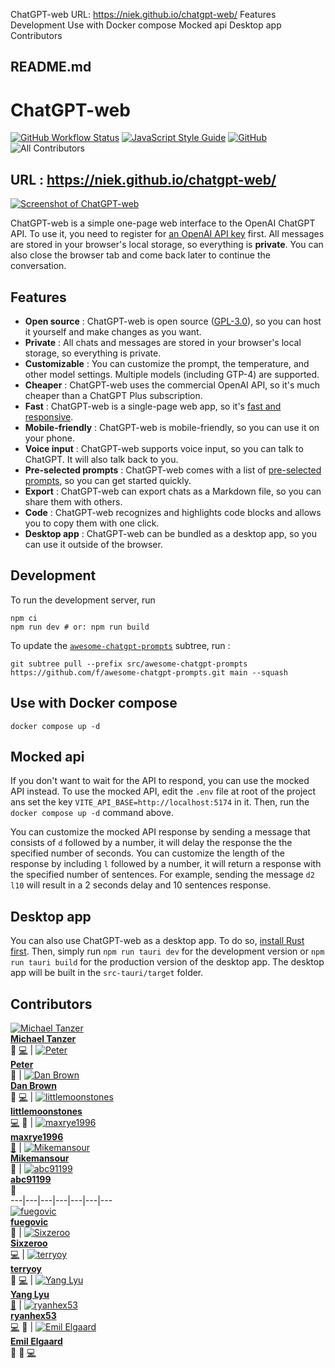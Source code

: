 ChatGPT-web URL: https://niek.github.io/chatgpt-web/ Features Development Use with Docker compose Mocked api Desktop app Contributors

##  README.md

# ChatGPT-web

[![GitHub Workflow Status](https://camo.githubusercontent.com/3b6697afe86b4d8ccb696b203ae02468b8a2b3fe742b168ebad3fa91f6f68930/68747470733a2f2f696d672e736869656c64732e696f2f6769746875622f616374696f6e732f776f726b666c6f772f7374617475732f4e69656b2f636861746770742d7765622f70616765732e796d6c3f7374796c653d666c61742d737175617265)](https://github.com/Niek/chatgpt-web/actions/workflows/pages.yml) [![JavaScript Style Guide](https://camo.githubusercontent.com/da7a41846fbdd766554cdf34ee55f10410a12e7a1390ac47e283aa4ed7e8f83f/68747470733a2f2f696d672e736869656c64732e696f2f62616467652f636f64655f7374796c652d7374616e646172642d627269676874677265656e2e7376673f7374796c653d666c61742d737175617265)](https://standardjs.com) [![GitHub](https://camo.githubusercontent.com/e153196ff587c64d5304440408f1e8031cc2cb5f65c916e3d5fd2d1ecd7c78ee/68747470733a2f2f696d672e736869656c64732e696f2f6769746875622f6c6963656e73652f4e69656b2f636861746770742d776562)](/Niek/chatgpt-web/blob/main/LICENSE) ![All Contributors](https://camo.githubusercontent.com/4886b9bae206efebd3e8989c8437f0041b667ea4d4c718752c51e9687e5a7e3b/68747470733a2f2f696d672e736869656c64732e696f2f6769746875622f616c6c2d636f6e7472696275746f72732f4e69656b2f636861746770742d7765623f636f6c6f723d656538343439267374796c653d666c61742d737175617265)

## **URL** : <https://niek.github.io/chatgpt-web/>

[![Screenshot of ChatGPT-web](/Niek/chatgpt-web/raw/main/.github/screenshot.png)](/Niek/chatgpt-web/blob/main/.github/screenshot.png)

ChatGPT-web is a simple one-page web interface to the OpenAI ChatGPT API. To use it, you need to register for [an OpenAI API key](https://platform.openai.com/account/api-keys) first. All messages are stored in your browser's local storage, so everything is **private**. You can also close the browser tab and come back later to continue the conversation.

## Features

  * **Open source** : ChatGPT-web is open source ([GPL-3.0](/Niek/chatgpt-web/blob/main/LICENSE)), so you can host it yourself and make changes as you want.
  * **Private** : All chats and messages are stored in your browser's local storage, so everything is private.
  * **Customizable** : You can customize the prompt, the temperature, and other model settings. Multiple models (including GTP-4) are supported.
  * **Cheaper** : ChatGPT-web uses the commercial OpenAI API, so it's much cheaper than a ChatGPT Plus subscription.
  * **Fast** : ChatGPT-web is a single-page web app, so it's [fast and responsive](https://pagespeed.web.dev/analysis/https-niek-github-io-chatgpt-web/8xv5uwrnes).
  * **Mobile-friendly** : ChatGPT-web is mobile-friendly, so you can use it on your phone.
  * **Voice input** : ChatGPT-web supports voice input, so you can talk to ChatGPT. It will also talk back to you.
  * **Pre-selected prompts** : ChatGPT-web comes with a list of [pre-selected prompts](https://github.com/f/awesome-chatgpt-prompts), so you can get started quickly.
  * **Export** : ChatGPT-web can export chats as a Markdown file, so you can share them with others.
  * **Code** : ChatGPT-web recognizes and highlights code blocks and allows you to copy them with one click.
  * **Desktop app** : ChatGPT-web can be bundled as a desktop app, so you can use it outside of the browser.



## Development

To run the development server, run
    
    
    npm ci
    npm run dev # or: npm run build

To update the [`awesome-chatgpt-prompts`](/Niek/chatgpt-web/blob/main/src/awesome-chatgpt-prompts) subtree, run :
    
    
    git subtree pull --prefix src/awesome-chatgpt-prompts https://github.com/f/awesome-chatgpt-prompts.git main --squash

## Use with Docker compose
    
    
    docker compose up -d

## Mocked api

If you don't want to wait for the API to respond, you can use the mocked API instead. To use the mocked API, edit the `.env` file at root of the project ans set the key `VITE_API_BASE=http://localhost:5174` in it. Then, run the `docker compose up -d` command above.

You can customize the mocked API response by sending a message that consists of `d` followed by a number, it will delay the response the the specified number of seconds. You can customize the length of the response by including `l` followed by a number, it will return a response with the specified number of sentences. For example, sending the message `d2 l10` will result in a 2 seconds delay and 10 sentences response.

## Desktop app

You can also use ChatGPT-web as a desktop app. To do so, [install Rust first](https://www.rust-lang.org/tools/install). Then, simply run `npm run tauri dev` for the development version or `npm run tauri build` for the production version of the desktop app. The desktop app will be built in the `src-tauri/target` folder.

## Contributors

[![Michael Tanzer](https://avatars.githubusercontent.com/u/23483071?v=4?s=100)  
**Michael Tanzer**](https://github.com/Michael-Tanzer)  
🤔 [💻](https://github.com/Niek/chatgpt-web/commits?author=Michael-Tanzer "Code") | [![Peter](https://avatars.githubusercontent.com/u/870655?v=4?s=100)  
**Peter**](https://github.com/petergeneric)  
🤔 | [![Dan Brown](https://avatars.githubusercontent.com/u/8343178?v=4?s=100)  
**Dan Brown**](https://danb.me)  
🤔 [💻](https://github.com/Niek/chatgpt-web/commits?author=ssddanbrown "Code") | [![littlemoonstones](https://avatars.githubusercontent.com/u/32943414?v=4?s=100)  
**littlemoonstones**](https://github.com/littlemoonstones)  
[ 💻](https://github.com/Niek/chatgpt-web/commits?author=littlemoonstones "Code") 🤔 | [![maxrye1996](https://avatars.githubusercontent.com/u/28844671?v=4?s=100)  
**maxrye1996**](https://github.com/maxrye1996)  
[ 🐛](https://github.com/Niek/chatgpt-web/issues?q=author%3Amaxrye1996 "Bug reports") | [![Mikemansour](https://avatars.githubusercontent.com/u/50986937?v=4?s=100)  
**Mikemansour**](https://github.com/Mikemansour)  
🤔 | [![abc91199](https://avatars.githubusercontent.com/u/16594734?v=4?s=100)  
**abc91199**](https://github.com/abc91199)  
🤔  
---|---|---|---|---|---|---  
[![fuegovic](https://avatars.githubusercontent.com/u/32828263?v=4?s=100)  
**fuegovic**](https://github.com/fuegovic)  
🤔 | [![Sixzeroo](https://avatars.githubusercontent.com/u/20949383?v=4?s=100)  
**Sixzeroo**](https://www.liuin.cn)  
[ 💻](https://github.com/Niek/chatgpt-web/commits?author=Sixzeroo "Code") | [![terryoy](https://avatars.githubusercontent.com/u/1171589?v=4?s=100)  
**terryoy**](http://terryoy.github.io/)  
🤔 [💻](https://github.com/Niek/chatgpt-web/commits?author=terryoy "Code") | [![Yang Lyu](https://avatars.githubusercontent.com/u/15838074?v=4?s=100)  
**Yang Lyu**](https://www.linkedin.com/in/yang-lyu-902/)  
[ 🐛](https://github.com/Niek/chatgpt-web/issues?q=author%3Ayanglyu902 "Bug reports") | [![ryanhex53](https://avatars.githubusercontent.com/u/360426?v=4?s=100)  
**ryanhex53**](https://github.com/ryanhex53)  
[ 💻](https://github.com/Niek/chatgpt-web/commits?author=ryanhex53 "Code") 🎨 | [![Emil Elgaard](https://avatars.githubusercontent.com/u/40603805?v=4?s=100)  
**Emil Elgaard**](https://github.com/shivan2418)  
🤔 🎨 [💻](https://github.com/Niek/chatgpt-web/commits?author=shivan2418 "Code")
